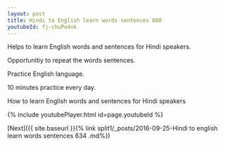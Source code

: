 ```yaml
---
layout: post
title: Hindi to English learn words sentences 880 
youtubeId: fj-chuPo4nk
---
```

 
 
Helps to learn English words and sentences for Hindi speakers.

Opportunitiy to repeat the words sentences. 

Practice English language. 
 
10 minutes practice every day. 
 
How to learn English words and sentences for Hindi speakers 
 
{% include youtubePlayer.html id=page.youtubeId %}
 
 
[Next]({{ site.baseurl }}{% link  split1/_posts/2016-09-25-Hindi to english learn words sentences 634 .md%})
 
